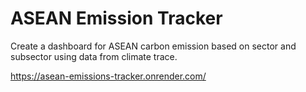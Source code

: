 # ASEAN Emission Tracker

Create a dashboard for ASEAN carbon emission based on sector and subsector using data from climate trace.

[https://asean-emissions-tracker.onrender.com/
]([url](https://asean-emissions-tracker.onrender.com/))


